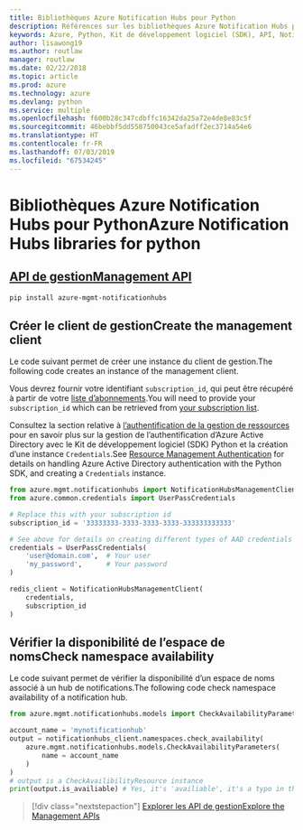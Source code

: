 ```yaml
---
title: Bibliothèques Azure Notification Hubs pour Python
description: Références sur les bibliothèques Azure Notification Hubs pour Python
keywords: Azure, Python, Kit de développement logiciel (SDK), API, Notification Hubs
author: lisawong19
ms.author: routlaw
manager: routlaw
ms.date: 02/22/2018
ms.topic: article
ms.prod: azure
ms.technology: azure
ms.devlang: python
ms.service: multiple
ms.openlocfilehash: f600b28c347cdbffc16342da25a72e4de8e83c5f
ms.sourcegitcommit: 46bebbf5dd558750043ce5afadff2ec3714a54e6
ms.translationtype: HT
ms.contentlocale: fr-FR
ms.lasthandoff: 07/03/2019
ms.locfileid: "67534245"
---
```

# <a name="azure-notification-hubs-libraries-for-python"></a><span data-ttu-id="c3f70-104">Bibliothèques Azure Notification Hubs pour Python</span><span class="sxs-lookup"><span data-stu-id="c3f70-104">Azure Notification Hubs libraries for python</span></span>

## <a name="management-apipythonapioverviewazurenotificationhubsmanagement"></a>[<span data-ttu-id="c3f70-105">API de gestion</span><span class="sxs-lookup"><span data-stu-id="c3f70-105">Management API</span></span>](/python/api/overview/azure/notificationhubs/management)

```bash
pip install azure-mgmt-notificationhubs
```

## <a name="create-the-management-client"></a><span data-ttu-id="c3f70-106">Créer le client de gestion</span><span class="sxs-lookup"><span data-stu-id="c3f70-106">Create the management client</span></span>

<span data-ttu-id="c3f70-107">Le code suivant permet de créer une instance du client de gestion.</span><span class="sxs-lookup"><span data-stu-id="c3f70-107">The following code creates an instance of the management client.</span></span>

<span data-ttu-id="c3f70-108">Vous devrez fournir votre identifiant ``subscription_id``, qui peut être récupéré à partir de votre [liste d’abonnements](https://manage.windowsazure.com/#Workspaces/AdminTasks/SubscriptionMapping).</span><span class="sxs-lookup"><span data-stu-id="c3f70-108">You will need to provide your ``subscription_id`` which can be retrieved from [your subscription list](https://manage.windowsazure.com/#Workspaces/AdminTasks/SubscriptionMapping).</span></span>

<span data-ttu-id="c3f70-109">Consultez la section relative à [l’authentification de la gestion de ressources](/python/azure/python-sdk-azure-authenticate) pour en savoir plus sur la gestion de l’authentification d’Azure Active Directory avec le Kit de développement logiciel (SDK) Python et la création d’une instance ``Credentials``.</span><span class="sxs-lookup"><span data-stu-id="c3f70-109">See [Resource Management Authentication](/python/azure/python-sdk-azure-authenticate) for details on handling Azure Active Directory authentication with the Python SDK, and creating a ``Credentials`` instance.</span></span>

```python
from azure.mgmt.notificationhubs import NotificationHubsManagementClient
from azure.common.credentials import UserPassCredentials

# Replace this with your subscription id
subscription_id = '33333333-3333-3333-3333-333333333333'

# See above for details on creating different types of AAD credentials
credentials = UserPassCredentials(
    'user@domain.com',  # Your user
    'my_password',      # Your password
)

redis_client = NotificationHubsManagementClient(
    credentials,
    subscription_id
)
```

## <a name="check-namespace-availability"></a><span data-ttu-id="c3f70-110">Vérifier la disponibilité de l’espace de noms</span><span class="sxs-lookup"><span data-stu-id="c3f70-110">Check namespace availability</span></span>

<span data-ttu-id="c3f70-111">Le code suivant permet de vérifier la disponibilité d’un espace de noms associé à un hub de notifications.</span><span class="sxs-lookup"><span data-stu-id="c3f70-111">The following code check namespace availability of a notification hub.</span></span>

```python
from azure.mgmt.notificationhubs.models import CheckAvailabilityParameters

account_name = 'mynotificationhub'
output = notificationhubs_client.namespaces.check_availability(
    azure.mgmt.notificationhubs.models.CheckAvailabilityParameters(
        name = account_name
    )
)
# output is a CheckAvailibilityResource instance
print(output.is_availiable) # Yes, it's 'availiable', it's a typo in the REST API
```

> [!div class="nextstepaction"]
> [<span data-ttu-id="c3f70-112">Explorer les API de gestion</span><span class="sxs-lookup"><span data-stu-id="c3f70-112">Explore the Management APIs</span></span>](/python/api/overview/azure/notificationhubs/management)
